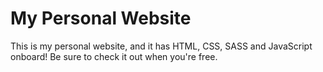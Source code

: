 # My Personal Website
This is my personal website, and it has HTML, CSS, SASS and JavaScript onboard! Be sure to check it out when you're free.

